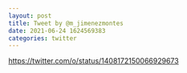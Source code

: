 ```yaml
--- 
layout: post 
title: Tweet by @m_jimenezmontes 
date: 2021-06-24 1624569383 
categories: twitter 
--- 
```

https://twitter.com/o/status/1408172150066929673